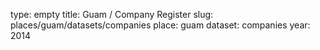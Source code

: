 type: empty
title: Guam / Company Register
slug: places/guam/datasets/companies
place: guam
dataset: companies
year: 2014
